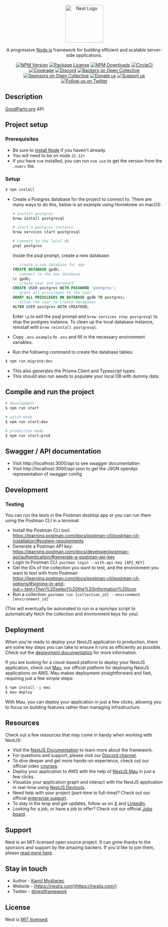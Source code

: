 <p align="center">
  <a href="http://nestjs.com/" target="blank"><img src="https://nestjs.com/img/logo-small.svg" width="120" alt="Nest Logo" /></a>
</p>

[circleci-image]: https://img.shields.io/circleci/build/github/nestjs/nest/master?token=abc123def456
[circleci-url]: https://circleci.com/gh/nestjs/nest

  <p align="center">A progressive <a href="http://nodejs.org" target="_blank">Node.js</a> framework for building efficient and scalable server-side applications.</p>
    <p align="center">
<a href="https://www.npmjs.com/~nestjscore" target="_blank"><img src="https://img.shields.io/npm/v/@nestjs/core.svg" alt="NPM Version" /></a>
<a href="https://www.npmjs.com/~nestjscore" target="_blank"><img src="https://img.shields.io/npm/l/@nestjs/core.svg" alt="Package License" /></a>
<a href="https://www.npmjs.com/~nestjscore" target="_blank"><img src="https://img.shields.io/npm/dm/@nestjs/common.svg" alt="NPM Downloads" /></a>
<a href="https://circleci.com/gh/nestjs/nest" target="_blank"><img src="https://img.shields.io/circleci/build/github/nestjs/nest/master" alt="CircleCI" /></a>
<a href="https://coveralls.io/github/nestjs/nest?branch=master" target="_blank"><img src="https://coveralls.io/repos/github/nestjs/nest/badge.svg?branch=master#9" alt="Coverage" /></a>
<a href="https://discord.gg/G7Qnnhy" target="_blank"><img src="https://img.shields.io/badge/discord-online-brightgreen.svg" alt="Discord"/></a>
<a href="https://opencollective.com/nest#backer" target="_blank"><img src="https://opencollective.com/nest/backers/badge.svg" alt="Backers on Open Collective" /></a>
<a href="https://opencollective.com/nest#sponsor" target="_blank"><img src="https://opencollective.com/nest/sponsors/badge.svg" alt="Sponsors on Open Collective" /></a>
  <a href="https://paypal.me/kamilmysliwiec" target="_blank"><img src="https://img.shields.io/badge/Donate-PayPal-ff3f59.svg" alt="Donate us"/></a>
    <a href="https://opencollective.com/nest#sponsor"  target="_blank"><img src="https://img.shields.io/badge/Support%20us-Open%20Collective-41B883.svg" alt="Support us"></a>
  <a href="https://twitter.com/nestframework" target="_blank"><img src="https://img.shields.io/twitter/follow/nestframework.svg?style=social&label=Follow" alt="Follow us on Twitter"></a>
</p>
  <!--[![Backers on Open Collective](https://opencollective.com/nest/backers/badge.svg)](https://opencollective.com/nest#backer)
  [![Sponsors on Open Collective](https://opencollective.com/nest/sponsors/badge.svg)](https://opencollective.com/nest#sponsor)-->

## Description

[GoodParty.org](https://goodparty.org) API 

## Project setup
### Prerequisites
- Be sure to [install Node](https://docs.npmjs.com/downloading-and-installing-node-js-and-npm) if you haven't already.
- You will need to be on node `22.12+`
- If you have `nvm` installed, you can run `nvm use` to get the version from the `.nvmrc` file.

### Setup
```bash
$ npm install
```

- Create a Postgres database for the project to connect to. There are many ways to do this, below is an example using Homebrew on macOS:
    ```sh
    # install postgres
    brew install postgresql

    # start a postgres instance
    brew services start postgresql

    # connect to the local db
    psql postgres
    ```
    Inside the psql prompt, create a new database:
    ```sql
    -- create a new database for app
    CREATE DATABASE gpdb;
    -- connect to the new database
    \c gpdb;
    -- create user and password
    CREATE USER postgres WITH PASSWORD 'postgres';
    -- grant all privileges to the user
    GRANT ALL PRIVILEGES ON DATABASE gpdb TO postgres;
    -- allow the user to create databases
    ALTER USER postgres WITH CREATEDB;
    ```

    Enter `\q` to exit the psql prompt and `brew services stop postgresql` to stop the postgres instance. To clean up the local database instance, reinstall with `brew reinstall postgresql`.

- Copy `.env.example` to `.env` and fill in the necessary environment variables.
- Run the following command to create the database tables:

```bash
$ npm run migrate:dev 
```
- This also generates the Prisma Client and Typescript types.
- This should also run seeds to populate your local DB with dummy data.

## Compile and run the project

```bash
# development
$ npm run start

# watch mode
$ npm run start:dev

# production mode
$ npm run start:prod
```

## Swagger / API documentation

- Visit http://localhost:3000/api to see swagger documentation
- Visit http://localhost:3000/api-json to get the JSON openApi representation of swagger config

## Development

### Testing

You can run the tests in the Postman desktop app or you can run them using the Postman CLI in a terminal:

- Install the Postman CLI tool: https://learning.postman.com/docs/postman-cli/postman-cli-installation/#system-requirements
- Generate a Postman API key: https://learning.postman.com/docs/developer/postman-api/authentication/#generate-a-postman-api-key
- Login to Postman CLI: `postman login --with-api-key [API_KEY]`
- Get the IDs of the collection you want to test, and the environment you want to test with from Postman: https://learning.postman.com/docs/postman-cli/postman-cli-options/#signing-in-and-out:~:text=Then%20select%20the%20information%20icon
- Run a collection: `postman run [collection_id] --environment [environment_id]`

(This will eventually be automated to run in a npm/npx script to automatically fetch the collection and environment keys for you)

## Deployment

When you're ready to deploy your NestJS application to production, there are some key steps you can take to ensure it runs as efficiently as possible. Check out the [deployment documentation](https://docs.nestjs.com/deployment) for more information.

If you are looking for a cloud-based platform to deploy your NestJS application, check out [Mau](https://mau.nestjs.com), our official platform for deploying NestJS applications on AWS. Mau makes deployment straightforward and fast, requiring just a few simple steps:

```bash
$ npm install -g mau
$ mau deploy
```

With Mau, you can deploy your application in just a few clicks, allowing you to focus on building features rather than managing infrastructure.

## Resources

Check out a few resources that may come in handy when working with NestJS:

- Visit the [NestJS Documentation](https://docs.nestjs.com) to learn more about the framework.
- For questions and support, please visit our [Discord channel](https://discord.gg/G7Qnnhy).
- To dive deeper and get more hands-on experience, check out our official video [courses](https://courses.nestjs.com/).
- Deploy your application to AWS with the help of [NestJS Mau](https://mau.nestjs.com) in just a few clicks.
- Visualize your application graph and interact with the NestJS application in real-time using [NestJS Devtools](https://devtools.nestjs.com).
- Need help with your project (part-time to full-time)? Check out our official [enterprise support](https://enterprise.nestjs.com).
- To stay in the loop and get updates, follow us on [X](https://x.com/nestframework) and [LinkedIn](https://linkedin.com/company/nestjs).
- Looking for a job, or have a job to offer? Check out our official [Jobs board](https://jobs.nestjs.com).

## Support

Nest is an MIT-licensed open source project. It can grow thanks to the sponsors and support by the amazing backers. If you'd like to join them, please [read more here](https://docs.nestjs.com/support).

## Stay in touch

- Author - [Kamil Myśliwiec](https://twitter.com/kammysliwiec)
- Website - [https://nestjs.com](https://nestjs.com/)
- Twitter - [@nestframework](https://twitter.com/nestframework)

## License

Nest is [MIT licensed](https://github.com/nestjs/nest/blob/master/LICENSE).
